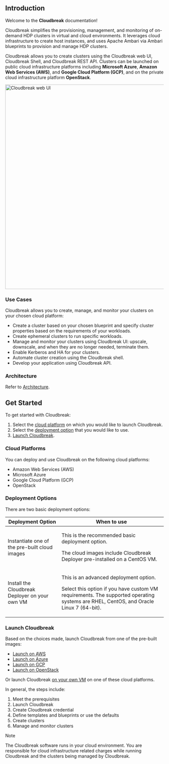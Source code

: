 ## Introduction

Welcome to the **Cloudbreak** documentation!

Cloudbreak simplifies the provisioning, management, and monitoring of on-demand HDP clusters in virtual and cloud environments. It leverages cloud infrastructure to create host instances, and uses Apache Ambari via Ambari blueprints to provision and manage HDP clusters. 

Cloudbreak allows you to create clusters using the Cloudbreak web UI, Cloudbreak Shell, and Cloudbreak REST API. Clusters can be launched on public cloud infrastructure platforms including **Microsoft Azure**, **Amazon Web Services (AWS)**, and **Google Cloud Platform (GCP)**, and on the private cloud infrastructure platform **OpenStack**.


<a href="../images/cloudbreak-ui.png" target="_blank" title="click to enlarge"><img src="../images/cloudbreak-ui.png" width="650" title="Cloudbreak web UI"></a>    


### Use Cases

Cloudbreak allows you to create, manage, and monitor your clusters on your chosen cloud platform:

* Create a cluster based on your chosen blueprint and specify cluster properties based on the requirements of your workloads. 
* Create ephemeral clusters to run specific workloads.
* Manage and monitor your clusters using Cloudbreak UI: upscale, downscale, and when they are no longer needed, terminate them.
* Enable Kerberos and HA for your clusters. 
* Automate cluster creation using the Cloudbreak shell.  
* Develop your application using Cloudbreak API. 


### Architecture

Refer to [Architecture](architecture.md).


## Get Started

To get started with Cloudbreak:

1. Select the [cloud platform](#cloud-platforms) on which you would like to launch Cloudbreak.   
1. Select the [deployment option](#deployment-options) that you would like to use. 
1. [Launch Cloudbreak](#launch-cloudbreak). 


### Cloud Platforms 

You can deploy and use Cloudbreak on the following cloud platforms:

* Amazon Web Services (AWS)
* Microsoft Azure
* Google Cloud Platform (GCP)
* OpenStack


### Deployment Options

There are two basic deployment options:

| Deployment Option | When to use |
|---|---|
| Instantiate one of the pre-built cloud images | <p>This is the recommended basic deployment option.</p><p> The cloud images include Cloudbreak Deployer pre-installed on a CentOS VM.</p>  |
| Install the Cloudbreak Deployer on your own VM | <p>This is an advanced deployment option.</p> <p>Select this option if you have custom VM requirements. The supported operating systems are RHEL, CentOS, and Oracle Linux 7 (64-bit).</p> |



### Launch Cloudbreak 

Based on the choices made, launch Cloudbreak from one of the pre-built images:  

* [Launch on AWS](aws-launch.md)  
* [Launch on Azure](azure-launch.md)  
* [Launch on GCP](gcp-launch.md)   
* [Launch on OpenStack](os-launch.md)   
     
Or launch Cloudbreak [on your own VM](vm-launch.md) on one of these cloud platforms. 

In general, the steps include:

1. Meet the prerequisites  
1. Launch Cloudbreak   
2. Create Cloudbreak credential  
3. Define templates and blueprints or use the defaults  
4. Create clusters  
5. Manage and monitor clusters  

<div class="note">
    <p class="first admonition-title">Note</p>
    <p class="last">The Cloudbreak software runs in your cloud environment. You are responsible for cloud infrastructure related charges while running Cloudbreak and the clusters being managed by Cloudbreak.</p>
</div>




